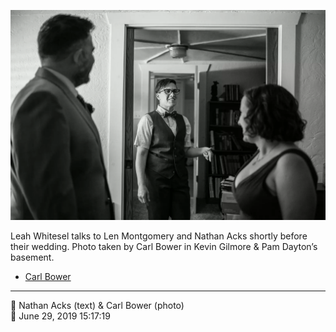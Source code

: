 ![Leah Whitesel talks to Len Montgomery and Nathan Acks](assets/2019-06-29-set-1-the-ceremony-11.webp)

Leah Whitesel talks to Len Montgomery and Nathan Acks shortly before their wedding. Photo taken by Carl Bower in Kevin Gilmore & Pam Dayton’s basement.

* [Carl Bower](https://carlbowerphotos.com)

- - - -

<span aria-hidden="true">👥</span> Nathan Acks (text) & Carl Bower (photo)  
<span aria-hidden="true">📅</span> June 29, 2019 15:17:19
